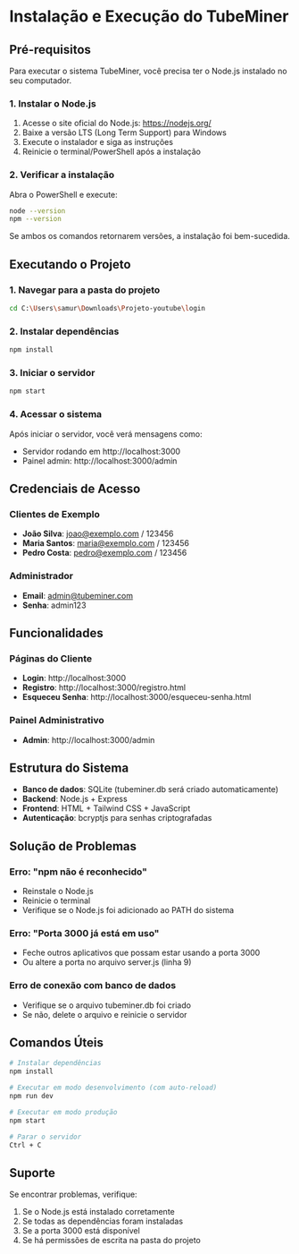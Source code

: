 # Instalação e Execução do TubeMiner

## Pré-requisitos

Para executar o sistema TubeMiner, você precisa ter o Node.js instalado no seu computador.

### 1. Instalar o Node.js

1. Acesse o site oficial do Node.js: https://nodejs.org/
2. Baixe a versão LTS (Long Term Support) para Windows
3. Execute o instalador e siga as instruções
4. Reinicie o terminal/PowerShell após a instalação

### 2. Verificar a instalação

Abra o PowerShell e execute:
```bash
node --version
npm --version
```

Se ambos os comandos retornarem versões, a instalação foi bem-sucedida.

## Executando o Projeto

### 1. Navegar para a pasta do projeto
```bash
cd C:\Users\samur\Downloads\Projeto-youtube\login
```

### 2. Instalar dependências
```bash
npm install
```

### 3. Iniciar o servidor
```bash
npm start
```

### 4. Acessar o sistema

Após iniciar o servidor, você verá mensagens como:
- Servidor rodando em http://localhost:3000
- Painel admin: http://localhost:3000/admin

## Credenciais de Acesso

### Clientes de Exemplo
- **João Silva**: joao@exemplo.com / 123456
- **Maria Santos**: maria@exemplo.com / 123456
- **Pedro Costa**: pedro@exemplo.com / 123456

### Administrador
- **Email**: admin@tubeminer.com
- **Senha**: admin123

## Funcionalidades

### Páginas do Cliente
- **Login**: http://localhost:3000
- **Registro**: http://localhost:3000/registro.html
- **Esqueceu Senha**: http://localhost:3000/esqueceu-senha.html

### Painel Administrativo
- **Admin**: http://localhost:3000/admin

## Estrutura do Sistema

- **Banco de dados**: SQLite (tubeminer.db será criado automaticamente)
- **Backend**: Node.js + Express
- **Frontend**: HTML + Tailwind CSS + JavaScript
- **Autenticação**: bcryptjs para senhas criptografadas

## Solução de Problemas

### Erro: "npm não é reconhecido"
- Reinstale o Node.js
- Reinicie o terminal
- Verifique se o Node.js foi adicionado ao PATH do sistema

### Erro: "Porta 3000 já está em uso"
- Feche outros aplicativos que possam estar usando a porta 3000
- Ou altere a porta no arquivo server.js (linha 9)

### Erro de conexão com banco de dados
- Verifique se o arquivo tubeminer.db foi criado
- Se não, delete o arquivo e reinicie o servidor

## Comandos Úteis

```bash
# Instalar dependências
npm install

# Executar em modo desenvolvimento (com auto-reload)
npm run dev

# Executar em modo produção
npm start

# Parar o servidor
Ctrl + C
```

## Suporte

Se encontrar problemas, verifique:
1. Se o Node.js está instalado corretamente
2. Se todas as dependências foram instaladas
3. Se a porta 3000 está disponível
4. Se há permissões de escrita na pasta do projeto




